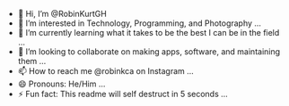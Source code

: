 - 👋 Hi, I’m @RobinKurtGH
- 👀 I’m interested in Technology, Programming, and Photography ...
- 🌱 I’m currently learning what it takes to be the best I can be in the field ...
- 💞️ I’m looking to collaborate on making apps, software, and maintaining them ...
- 📫 How to reach me @robinkca on Instagram ...
- 😄 Pronouns: He/Him ...
- ⚡ Fun fact: This readme will self destruct in 5 seconds ...

<!---
RobinKurtGH/RobinKurtGH is a ✨ special ✨ repository because its `README.md` (this file) appears on your GitHub profile.
You can click the Preview link to take a look at your changes.
--->
